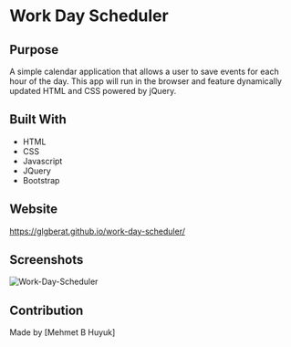 # Work Day Scheduler

## Purpose
 A simple calendar application that allows a user to save events for each hour of the day. This app will run in the browser and feature dynamically updated HTML and CSS powered by jQuery.
## Built With
* HTML
* CSS
* Javascript
* JQuery
* Bootstrap

## Website
https://glgberat.github.io/work-day-scheduler/

## Screenshots
![Work-Day-Scheduler](https://glgberat.github.io/work-day-scheduler/assets/screenshot1.png)


## Contribution
Made by [Mehmet B Huyuk]